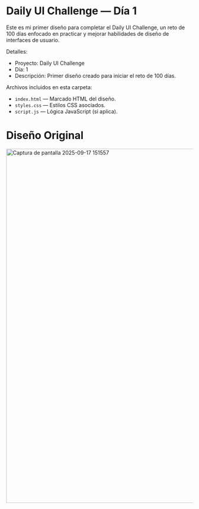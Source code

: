# Daily UI Challenge — Día 1

Este es mi primer diseño para completar el Daily UI Challenge, un reto de 100 días enfocado en practicar y mejorar habilidades de diseño de interfaces de usuario.

Detalles:

- Proyecto: Daily UI Challenge
- Día: 1
- Descripción: Primer diseño creado para iniciar el reto de 100 días.

Archivos incluidos en esta carpeta:

- `index.html` — Marcado HTML del diseño.
- `styles.css` — Estilos CSS asociados.
- `script.js` — Lógica JavaScript (si aplica).

# Diseño Original


<img width="1337" height="953" alt="Captura de pantalla 2025-09-17 151557" src="https://github.com/user-attachments/assets/081f8033-9739-429c-b300-40211bbb1cb6" />
